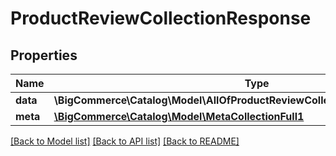 # ProductReviewCollectionResponse

## Properties
Name | Type | Description | Notes
------------ | ------------- | ------------- | -------------
**data** | **\BigCommerce\Catalog\Model\AllOfProductReviewCollectionResponseDataItems[]** |  | [optional] 
**meta** | [**\BigCommerce\Catalog\Model\MetaCollectionFull1**](MetaCollectionFull1.md) |  | [optional] 

[[Back to Model list]](../../README.md#documentation-for-models) [[Back to API list]](../../README.md#documentation-for-api-endpoints) [[Back to README]](../../README.md)

